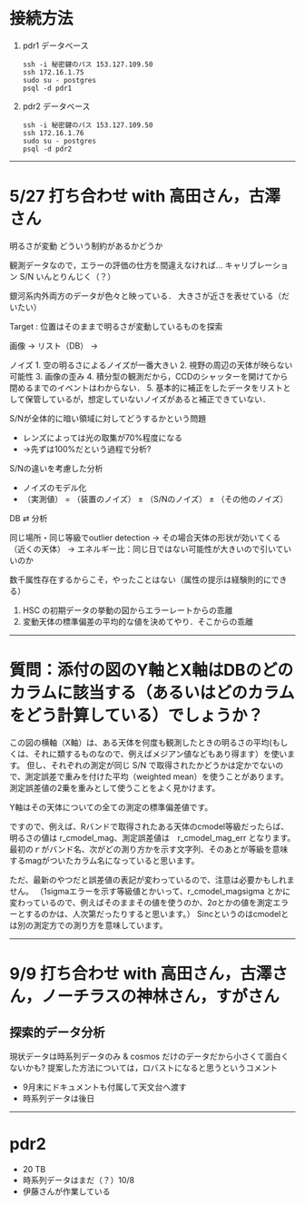 # 接続方法
1. pdr1 データベース
    ```
    ssh -i 秘密鍵のパス 153.127.109.50
    ssh 172.16.1.75
    sudo su - postgres
    psql -d pdr1
    ```
2. pdr2 データベース
    ```
    ssh -i 秘密鍵のパス 153.127.109.50
    ssh 172.16.1.76
    sudo su - postgres
    psql -d pdr2
    ```

---

# 5/27 打ち合わせ with 高田さん，古澤さん
明るさが変動
どういう制約があるかどうか

観測データなので，エラーの評価の仕方を間違えなければ…
	キャリブレーション
	S/N
	いんとりんじく（？）

銀河系内外両方のデータが色々と映っている．
大きさが近さを表せている（だいたい）

Target : 位置はそのままで明るさが変動しているものを探索

画像 → リスト（DB） → 

ノイズ
    1. 空の明るさによるノイズが一番大きい
    2. 視野の周辺の天体が映らない可能性
    3. 画像の歪み
    4. 積分型の観測だから，CCDのシャッターを開けてから閉めるまでのイベントはわからない．
    5. 基本的に補正をしたデータをリストとして保管しているが，想定していないノイズがあると補正できていない．

S/Nが全体的に暗い領域に対してどうするかという問題
- レンズによっては光の取集が70%程度になる
- →先ずは100%だという過程で分析?

S/Nの違いを考慮した分析
- ノイズのモデル化
- （実測値） = （装置のノイズ） ± （S/Nのノイズ） ± （その他のノイズ）

DB ⇄ 分析

同じ場所・同じ等級でoutlier detection 
→ その場合天体の形状が効いてくる（近くの天体）
→ エネルギー比：同じ日ではない可能性が大きいので引いていいのか

数千属性存在するからこそ，やったことはない（属性の提示は経験則的にできる）

1. HSC の初期データの挙動の図からエラーレートからの乖離
2. 変動天体の標準偏差の平均的な値を決めてやり．そこからの乖離

--- 
# 質問：添付の図のY軸とX軸はDBのどのカラムに該当する（あるいはどのカラムをどう計算している）でしょうか？

この図の横軸（X軸）は、ある天体を何度も観測したときの明るさの平均(もしくは、それに類するものなので、例えばメジアン値などもあり得ます）を使います。
但し、それぞれの測定が同じ S/N で取得されたかどうかは定かでないので、測定誤差で重みを付けた平均（weighted mean）を使うことがあります。
測定誤差値の2乗を重みとして使うことをよく見かけます。

Y軸はその天体についての全ての測定の標準偏差値です。

ですので、例えば、Rバンドで取得されたある天体のcmodel等級だったらば、明るさの値は r_cmodel_mag、測定誤差値は　r_cmodel_mag_err となります。
最初のｒがバンド名、次がどの測り方かを示す文字列、そのあとが等級を意味するmagがついたカラム名になっていると思います。

ただ、最新のやつだと誤差値の表記が変わっているので、注意は必要かもしれません。
（1sigmaエラーを示す等級値とかいって、r_cmodel_magsigma とかに変わっているので、例えばそのままその値を使うのか、2σとかの値を測定エラーとするのかは、人次第だったりすると思います。）
Sincというのはcmodelとは別の測定方での測り方を意味しています。

---

# 9/9 打ち合わせ with 高田さん，古澤さん，ノーチラスの神林さん，すがさん

## 探索的データ分析
現状データは時系列データのみ & cosmos だけのデータだから小さくて面白くないかも?
提案した方法については，ロバストになると思うというコメント
* 9月末にドキュメントも付属して天文台へ渡す
* 時系列データは後日

---

# pdr2 
* 20 TB
* 時系列データはまだ（？）10/8
* 伊藤さんが作業している